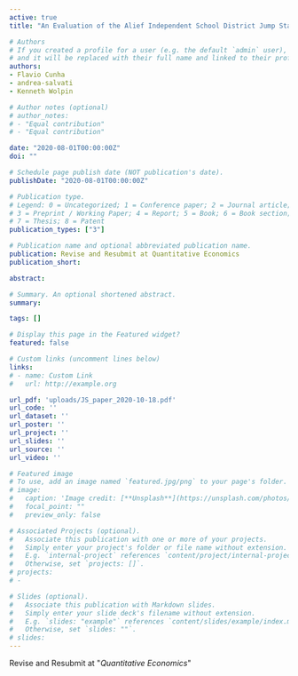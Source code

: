 ```yaml
---
active: true
title: "An Evaluation of the Alief Independent School District Jump Start Program: Using a Model to Recover Mechanisms from an RCT"

# Authors
# If you created a profile for a user (e.g. the default `admin` user), write the username (folder name) here 
# and it will be replaced with their full name and linked to their profile.
authors:
- Flavio Cunha
- andrea-salvati
- Kenneth Wolpin

# Author notes (optional)
# author_notes:
# - "Equal contribution"
# - "Equal contribution"

date: "2020-08-01T00:00:00Z"
doi: ""

# Schedule page publish date (NOT publication's date).
publishDate: "2020-08-01T00:00:00Z"

# Publication type.
# Legend: 0 = Uncategorized; 1 = Conference paper; 2 = Journal article;
# 3 = Preprint / Working Paper; 4 = Report; 5 = Book; 6 = Book section;
# 7 = Thesis; 8 = Patent
publication_types: ["3"]

# Publication name and optional abbreviated publication name.
publication: Revise and Resubmit at Quantitative Economics
publication_short:

abstract: 

# Summary. An optional shortened abstract.
summary: 

tags: []

# Display this page in the Featured widget?
featured: false

# Custom links (uncomment lines below)
links:
# - name: Custom Link
#   url: http://example.org

url_pdf: 'uploads/JS_paper_2020-10-18.pdf'
url_code: ''
url_dataset: ''
url_poster: ''
url_project: ''
url_slides: ''
url_source: ''
url_video: ''

# Featured image
# To use, add an image named `featured.jpg/png` to your page's folder. 
# image:
#   caption: 'Image credit: [**Unsplash**](https://unsplash.com/photos/pLCdAaMFLTE)'
#   focal_point: ""
#   preview_only: false

# Associated Projects (optional).
#   Associate this publication with one or more of your projects.
#   Simply enter your project's folder or file name without extension.
#   E.g. `internal-project` references `content/project/internal-project/index.md`.
#   Otherwise, set `projects: []`.
# projects:
# - 

# Slides (optional).
#   Associate this publication with Markdown slides.
#   Simply enter your slide deck's filename without extension.
#   E.g. `slides: "example"` references `content/slides/example/index.md`.
#   Otherwise, set `slides: ""`.
# slides: 
---
```


Revise and Resubmit at "*Quantitative Economics*"
